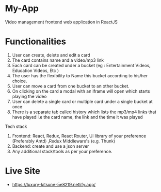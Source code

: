 # My-App
Video management frontend web application in ReactJS

# Functionalities
1. User can create, delete and edit a card
2. The card contains name and a video/mp3 link
3. Each card can be created under a bucket (eg : Entertainment Videos, Education Videos, Etc )
4. The user has the flexibility to Name this bucket according to his/her choice.
5. User can move a card from one bucket to an other bucket.
6. On clicking on the card a modal with an iframe will open which starts playing the video
7. User can delete a single card or multiple card under a single bucket at once
8. There is a separate tab called history which lists the mp3/mp4 links that have
played i.e the card name, the link and the time it was played

Tech stack
1. Frontend: React, Redux, React Router, UI library of your preference (Preferably Antd) ,Redux Middleware's (e.g. Thunk)
2. Backend: create and use a json server
3. Any additional stack/tools as per your preference.

# Live Site
- https://luxury-kitsune-5e8219.netlify.app/
